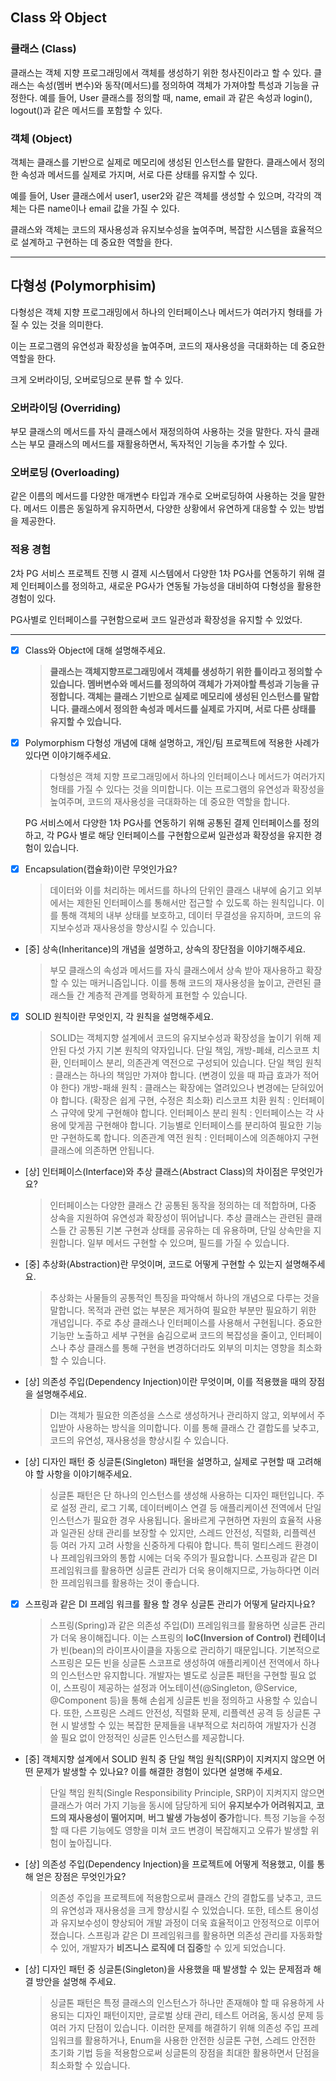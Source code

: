 ## Class 와 Object

### 클래스 (Class)

클래스는 객체 지향 프로그래밍에서 객체를 생성하기 위한 청사진이라고 할 수 있다.
클래스는 속성(멤버 변수)와 동작(메서드)를 정의하여 객체가 가져야할 특성과 기능을 규정한다.
예를 들어, User 클래스를 정의할 때, name, email 과 같은 속성과 login(), logout()과 같은 메서드를 포함할 수 있다.

### 객체 (Object)

객체는 클래스를 기반으로 실제로 메모리에 생성된 인스턴스를 말한다.
클래스에서 정의한 속성과 메서드를 실제로 가지며, 서로 다른 상태를 유지할 수 있다.

예를 들어, User 클래스에서 user1, user2와 같은 객체를 생성할 수 있으며, 각각의 객체는 다른 name이나 email 값을 가질 수 있다.

클래스와 객체는 코드의 재사용성과 유지보수성을 높여주며, 복잡한 시스템을 효율적으로 설계하고 구현하는 데 중요한 역할을 한다.

---
## 다형성 (Polymorphisim)

다형성은 객체 지향 프로그래밍에서 하나의 인터페이스나 메서드가 여러가지 형태를 가질 수 있는 것을 의미한다.

이는 프로그램의 유연성과 확장성을 높여주며, 코드의 재사용성을 극대화하는 데 중요한 역할을 한다.

크게 오버라이딩, 오버로딩으로 분류 할 수 있다.

### 오버라이딩 (Overriding)

부모 클래스의 메서드를 자식 클래스에서 재정의하여 사용하는 것을 말한다.
자식 클래스는 부모 클래스의 메서드를 재활용하면서, 독자적인 기능을 추가할 수 있다.

### 오버로딩 (Overloading)

같은 이름의 메서드를 다양한 매개변수 타입과 개수로 오버로딩하여 사용하는 것을 말한다.
메서드 이름은 동일하게 유지하면서, 다양한 상황에서 유연하게 대응할 수 있는 방법을 제공한다.

### 적용 경험

2차 PG 서비스 프로젝트 진행 시 결제 시스템에서 다양한 1차 PG사를 연동하기 위해 결제 인터페이스를 정의하고, 새로운 PG사가 연동될 가능성을 대비하여 다형성을 활용한 경험이 있다.

PG사별로 인터페이스를 구현함으로써 코드 일관성과 확장성을 유지할 수 있었다.

---


- [x] Class와 Object에 대해 설명해주세요.
    
    > **클래스는 객체지향프로그래밍에서 객체를 생성하기 위한 틀이라고 정의할 수 있습니다. 멤버변수와 메서드를 정의하여 객체가 가져야할 특성과 기능을 규정합니다. 객체는 클래스 기반으로 실제로 메모리에 생성된 인스턴스를 말합니다. 클래스에서 정의한 속성과 메서드를 실제로 가지며, 서로 다른 상태를 유지할 수 있습니다.**
    
- [x] Polymorphism 다형성 개념에 대해 설명하고, 개인/팀 프로젝트에 적용한 사례가 있다면 이야기해주세요.
    
    > 다형성은 객체 지향 프로그래밍에서 하나의 인터페이스나 메서드가 여러가지 형태를 가질 수 있다는 것을 의미합니다. 이는 프로그램의 유연성과 확장성을 높여주며, 코드의 재사용성을 극대화하는 데 중요한 역할을 합니다.
    
    PG 서비스에서 다양한 1차 PG사를 연동하기 위해 공통된 결제 인터페이스를 정의하고, 각 PG사 별로 해당 인터페이스를 구현함으로써 일관성과 확장성을 유지한 경험이 있습니다.
    
- [x] Encapsulation(캡슐화)이란 무엇인가요?
    
    > 데이터와 이를 처리하는 메서드를 하나의 단위인 클래스 내부에 숨기고 외부에서는 제한된 인터페이스를 통해서만 접근할 수 있도록 하는 원칙입니다. 이를 통해 객체의 내부 상태를 보호하고, 데이터 무결성을 유지하며, 코드의 유지보수성과 재사용성을 향상시킬 수 있습니다.
    
- [중] 상속(Inheritance)의 개념을 설명하고, 상속의 장단점을 이야기해주세요.
    
    > 부모 클래스의 속성과 메서드를 자식 클래스에서 상속 받아 재사용하고 확장할 수 있는 매커니즘입니다. 이를 통해 코드의 재사용성을 높이고, 관련된 클래스들 간 계층적 관계를 명확하게 표현할 수 있습니다.
    
- [x] SOLID 원칙이란 무엇인지, 각 원칙을 설명해주세요.
    
    > SOLID는 객체지향 설계에서 코드의 유지보수성과 확장성을 높이기 위해 제안된 다섯 가지 기본 원칙의 약자입니다. 단일 책임, 개방-폐쇄, 리스코프 치환, 인터페이스 분리, 의존관계 역전으로 구성되어 있습니다. 단일 책임 원칙 : 클래스는 하나의 책임만 가져야 합니다. (변경이 있을 때 파급 효과가 적어야 한다) 개방-패쇄 원칙 : 클래스는 확장에는 열려있으나 변경에는 닫혀있어야 합니다. (확장은 쉽게 구현, 수정은 최소화) 리스코프 치환 원칙 : 인터페이스 규약에 맞게 구현해야 합니다. 인터페이스 분리 원칙 : 인터페이스는 각 사용에 맞게끔 구현해야 합니다. 기능별로 인터페이스를 분리하여 필요한 기능만 구현하도록 합니다. 의존관계 역전 원칙 : 인터페이스에 의존해야지 구현 클래스에 의존하면 안됩니다.
    
- [상] 인터페이스(Interface)와 추상 클래스(Abstract Class)의 차이점은 무엇인가요?
    
    > 인터페이스는 다양한 클래스 간 공통된 동작을 정의하는 데 적합하며, 다중 상속을 지원하여 유연성과 확장성이 뛰어납니다. 추상 클래스는 관련된 클래스들 간 공통된 기본 구현과 상태를 공유하는 데 유용하며, 단일 상속만을 지원합니다. 일부 메서드 구현할 수 있으며, 필드를 가질 수 있습니다.
    
- [중] 추상화(Abstraction)란 무엇이며, 코드로 어떻게 구현할 수 있는지 설명해주세요.
    
    > 추상화는 사물들의 공통적인 특징을 파악해서 하나의 개념으로 다루는 것을 말합니다. 목적과 관련 없는 부분은 제거하여 필요한 부분만 필요하기 위한 개념입니다. 주로 추상 클래스나 인터페이스를 사용해서 구현됩니다. 중요한 기능만 노출하고 세부 구현을 숨김으로써 코드의 복잡성을 줄이고, 인터페이스나 추상 클래스를 통해 구현을 변경하더라도 외부의 미치는 영향을 최소화할 수 있습니다.
    
- [상] 의존성 주입(Dependency Injection)이란 무엇이며, 이를 적용했을 때의 장점을 설명해주세요.
    
    > DI는 객체가 필요한 의존성을 스스로 생성하거나 관리하지 않고, 외부에서 주입받아 사용하는 방식을 의미합니다. 이를 통해 클래스 간 결합도를 낮추고, 코드의 유연성, 재사용성을 향상시킬 수 있습니다.
    
- [상] 디자인 패턴 중 싱글톤(Singleton) 패턴을 설명하고, 실제로 구현할 때 고려해야 할 사항을 이야기해주세요.
    
    > 싱글톤 패턴은 단 하나의 인스턴스를 생성해 사용하는 디자인 패턴입니다. 주로 설정 관리, 로그 기록, 데이터베이스 연결 등 애플리케이션 전역에서 단일 인스턴스가 필요한 경우 사용됩니다. 올바르게 구현하면 자원의 효율적 사용과 일관된 상태 관리를 보장할 수 있지만, 스레드 안전성, 직렬화, 리플렉션 등 여러 가지 고려 사항을 신중하게 다뤄야 합니다. 특히 멀티스레드 환경이나 프레임워크와의 통합 시에는 더욱 주의가 필요합니다. 스프링과 같은 DI 프레임워크를 활용하면 싱글톤 관리가 더욱 용이해지므로, 가능하다면 이러한 프레임워크를 활용하는 것이 좋습니다.
    
- [x] 스프링과 같은 DI 프레임 워크를 활용 할 경우 싱글톤 관리가 어떻게 달라지나요?
    
    > 스프링(Spring)과 같은 의존성 주입(DI) 프레임워크를 활용하면 싱글톤 관리가 더욱 용이해집니다. 이는 스프링의 **IoC(Inversion of Control) 컨테이너**가 빈(bean)의 라이프사이클을 자동으로 관리하기 때문입니다. 기본적으로 스프링은 모든 빈을 싱글톤 스코프로 생성하여 애플리케이션 전역에서 하나의 인스턴스만 유지합니다. 개발자는 별도로 싱글톤 패턴을 구현할 필요 없이, 스프링이 제공하는 설정과 어노테이션(@Singleton, @Service, @Component 등)을 통해 손쉽게 싱글톤 빈을 정의하고 사용할 수 있습니다. 또한, 스프링은 스레드 안전성, 직렬화 문제, 리플렉션 공격 등 싱글톤 구현 시 발생할 수 있는 복잡한 문제들을 내부적으로 처리하여 개발자가 신경 쓸 필요 없이 안정적인 싱글톤 인스턴스를 제공합니다.
    
- [중] 객체지향 설계에서 SOLID 원칙 중 단일 책임 원칙(SRP)이 지켜지지 않으면 어떤 문제가 발생할 수 있나요? 이를 해결한 경험이 있다면 설명해 주세요.
    
    > 단일 책임 원칙(Single Responsibility Principle, SRP)이 지켜지지 않으면 클래스가 여러 가지 기능을 동시에 담당하게 되어 **유지보수가 어려워지고**, **코드의 재사용성이 떨어지며**, **버그 발생 가능성이 증가**합니다. 특정 기능을 수정할 때 다른 기능에도 영향을 미쳐 코드 변경이 복잡해지고 오류가 발생할 위험이 높아집니다.
    
- [상] 의존성 주입(Dependency Injection)을 프로젝트에 어떻게 적용했고, 이를 통해 얻은 장점은 무엇인가요?
    
    > 의존성 주입을 프로젝트에 적용함으로써 클래스 간의 결합도를 낮추고, 코드의 유연성과 재사용성을 크게 향상시킬 수 있었습니다. 또한, 테스트 용이성과 유지보수성이 향상되어 개발 과정이 더욱 효율적이고 안정적으로 이루어졌습니다. 스프링과 같은 DI 프레임워크를 활용하면 의존성 관리를 자동화할 수 있어, 개발자가 **비즈니스 로직에 더 집중**할 수 있게 되었습니다.
    
- [상] 디자인 패턴 중 싱글톤(Singleton)을 사용했을 때 발생할 수 있는 문제점과 해결 방안을 설명해 주세요.
    
    > 싱글톤 패턴은 특정 클래스의 인스턴스가 하나만 존재해야 할 때 유용하게 사용되는 디자인 패턴이지만, 글로벌 상태 관리, 테스트 어려움, 동시성 문제 등 여러 가지 단점이 있습니다. 이러한 문제를 해결하기 위해 의존성 주입 프레임워크를 활용하거나, Enum을 사용한 안전한 싱글톤 구현, 스레드 안전한 초기화 기법 등을 적용함으로써 싱글톤의 장점을 최대한 활용하면서 단점을 최소화할 수 있습니다.